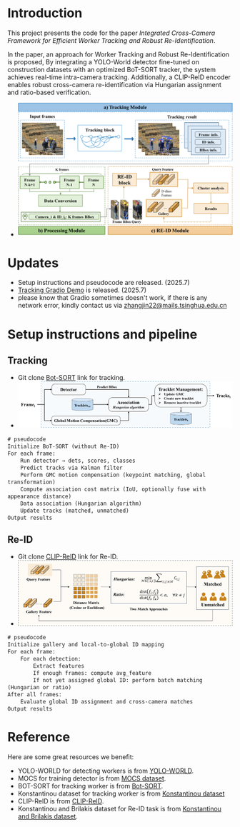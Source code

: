 # Introduction
This project presents the code for the paper _Integrated Cross-Camera Framework for Efficient Worker Tracking and Robust Re-Identification_.

In the paper, an approach for Worker Tracking and Robust Re-Identification is proposed, By integrating a YOLO-World detector fine-tuned on construction datasets with an optimized BoT-SORT tracker, the system achieves real-time intra-camera tracking. Additionally, a CLIP-ReID encoder enables robust cross-camera re-identification via Hungarian assignment and ratio-based verification.

- ![Overview of the Our Method](https://github.com/SuperCarry2001/Integrated-tracking-and-ReID/raw/main/figure1.png)

# Updates
- Setup instructions and pseudocode are released. (2025.7)
- [Tracking Gradio Demo](https://0ac5ade987fa70fa25.gradio.live) is released. (2025.7)
- please know that Gradio sometimes doesn't work, if there is any network error, kindly contact us via zhangjin22@mails.tsinghua.edu.cn

# Setup instructions and pipeline
## Tracking
- Git clone [Bot-SORT](https://github.com/NirAharon/BoT-SORT) link for tracking.
- ![Overview of the Our Method](https://github.com/SuperCarry2001/Integrated-tracking-and-ReID/raw/main/figure2.png)
```
# pseudocode
Initialize BoT-SORT (without Re-ID)
For each frame:
    Run detector → dets, scores, classes
    Predict tracks via Kalman filter
    Perform GMC motion compensation (keypoint matching, global transformation)
    Compute association cost matrix (IoU, optionally fuse with appearance distance)
    Data association (Hungarian algorithm)
    Update tracks (matched, unmatched)
Output results
```

## Re-ID
- Git clone [CLIP-ReID](https://github.com/Syliz517/CLIP-ReID) link for Re-ID.
- ![Overview of the Our Method](https://github.com/SuperCarry2001/Integrated-tracking-and-ReID/raw/main/figure3.png)
```
# pseudocode
Initialize gallery and local-to-global ID mapping
For each frame:
    For each detection:
        Extract features
        If enough frames: compute avg_feature
        If not yet assigned global ID: perform batch matching (Hungarian or ratio)
After all frames:
    Evaluate global ID assignment and cross-camera matches
Output results 
```

# Reference
Here are some great resources we benefit:
- YOLO-WORLD for detecting workers is from [YOLO-WORLD](https://github.com/AILab-CVC/YOLO-World).
- MOCS for training detector is from [MOCS dataset](http://www.anlab340.com/Archives/IndexArctype/index/t_id/17.html).
- BOT-SORT for tracking worker is from [Bot-SORT](https://github.com/NirAharon/BoT-SORT).
- Konstantinou dataset for tracking worker is from [Konstantinou dataset](https://zenodo.org/records/1218695)
- CLIP-ReID is from [CLIP-ReID](https://github.com/Syliz517/CLIP-ReID).
- Konstantinou and Brilakis dataset for Re-ID task is from [Konstantinou and Brilakis dataset](https://zenodo.org/records/839674).


